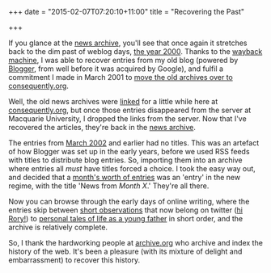 +++
date = "2015-02-07T07:20:10+11:00"
title = "Recovering the Past"

+++

If you glance at the [news archive](http://consequently.org/news), you'll see that once again it stretches back to the dim past of weblog days, [the year 2000](http://consequently.org/news/#2000). Thanks to the [wayback machine](https://web.archive.org/web/20000815223330/http://www.phil.mq.edu.au/staff/grestall/log/), I was able to recover entries from my old blog (powered by [Blogger](http://blogger.com), from well before it was acquired by Google), and fulfil a commitment I made in March 2001 to [move the old archives over to consequently.org](http://consequently.org/news/2001/2001_03_01_archive/). 

<!--more-->

Well, the old news archives were [linked](https://web.archive.org/web/20030630084127/http://consequently.org/news/archives.html) for a little while here at [consequently.org](http://consequently.org), but once those entries disappeared from the server at Macquarie University, I dropped the links from the server. Now that I've recovered the articles, they're back in the [news archive](http://consequently.org/news/#2000).

The entries from [March 2002](http://consequently.org/news/2002/2002_03) and earlier had no titles. This was an artefact of how Blogger was set up in the early years, before we used RSS feeds with titles to distribute blog entries. So, importing them into an archive where entries all *must* have titles forced a choice. I took the easy way out, and decided that a [month's worth of entries](http://consequently.org/news/2000/2000_03_01_archive) was an 'entry' in the new regime, with the title 'News from *Month X*.' They're all there. 

Now you can browse through the early days of online writing, where the entries skip between [short observations](http://consequently.org/news/2001/2001_06/#12) that now belong on twitter ([hi Rory!](https://twitter.com/speedysnail)) to [personal tales of life as a young father](http://consequently.org/news/2001/2001_06/#13) in short order, and the archive is relatively complete.

So, I thank the hardworking people at [archive.org](http://archive.org) who archive and index the history of the web. It's been a pleasure (with its mixture of delight and embarrassment) to recover this history.